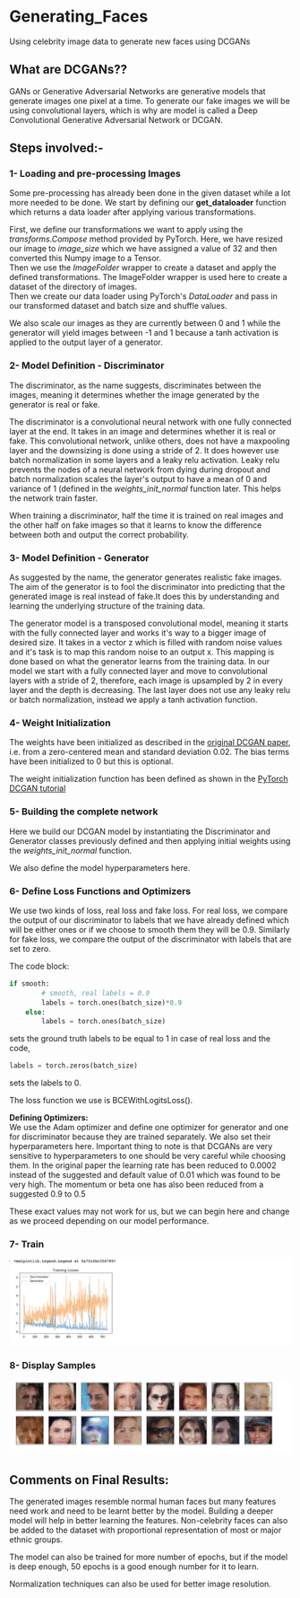 # Generating_Faces
Using celebrity image data to generate new faces using DCGANs

## What are DCGANs?? <br>
GANs or Generative Adversarial Networks are generative models that generate images one pixel at a time. To generate our fake images we will be using convolutional layers, which is why are model is called a Deep Convolutional Generative Adversarial Network or DCGAN. <br>

## Steps involved:- <br>
### 1- Loading and pre-processing Images <br>
Some pre-processing has already been done in the given dataset while a lot more needed to be done. We start by defining our **get_dataloader** function which returns a data loader after applying various transformations. <br>

First, we define our transformations we want to apply using the *transforms.Compose* method provided by PyTorch. Here, we have resized our image to *image_size* which we have assigned a value of 32 and then converted this Numpy image to a Tensor. <br>
Then we use the *ImageFolder* wrapper to create a dataset and apply the defined transformations. The ImageFolder wrapper is used here to create a dataset of the directory of images. <br> 
Then we create our data loader using PyTorch's *DataLoader* and pass in our transformed dataset and batch size and shuffle values. <br> 

We also scale our images as they are currently between 0 and 1 while the generator will yield images between -1 and 1 because a tanh activation is applied to the output layer of a generator. <br>

### 2- Model Definition - Discriminator <br>
The discriminator, as the name suggests, discriminates between the images, meaning it determines whether the image generated by the generator is real or fake. <br>

The discriminator is a convolutional neural network with one fully connected layer at the end. It takes in an image and determines whether it is real or fake. This convolutional network, unlike others, does not have a maxpooling layer and the downsizing is done using a stride of 2. It does however use batch normalization in some layers and a leaky relu activation. Leaky relu prevents the nodes of a neural network from dying during dropout and batch normalization scales the layer's output to have a mean of 0 and variance of 1 (defined in the *weights_init_normal* function later. This helps the network train faster. <br> 

When training a discriminator, half the time it is trained on real images and the other half on fake images so that it learns to know the difference between both and output the correct probability. <br>

### 3- Model Definition - Generator <br> 
As suggested by the name, the generator generates realistic fake images. The aim of the generator is to fool the discriminator into predicting that the generated image is real instead of fake.It does this by understanding and learning the underlying structure of the training data. <br>

The generator model is a transposed convolutional model, meaning it starts with the fully connected layer and works it's way to a bigger image of desired size. It takes in a vector z which is filled with random noise values and it's task is to map this random noise to an output x. This mapping is done based on what the generator learns from the training data. In our model we start with a fully connected layer and move to convolutional layers with a stride of 2, therefore, each image is upsampled by 2 in every layer and the depth is decreasing. The last layer does not use any leaky relu or batch normalization, instead we apply a tanh activation function. <br>

### 4- Weight Initialization <br>
The weights have been initialized as described in the [original DCGAN paper](https://arxiv.org/pdf/1511.06434.pdf), i.e. from a zero-centered mean and standard deviation 0.02. The bias terms have been initialized to 0 but this is optional. <br>

The weight initialization function has been defined as shown in the [PyTorch DCGAN tutorial](https://pytorch.org/tutorials/beginner/dcgan_faces_tutorial.html#weight-initialization) <br>

### 5- Building the complete network <br> 
Here we build our DCGAN model by instantiating the Discriminator and Generator classes previously defined and then applying initial weights using the *weights_init_normal* function. <br>

We also define the model hyperparameters here. <br>

### 6- Define Loss Functions and Optimizers <br> 
We use two kinds of loss, real loss and fake loss. For real loss, we compare the output of our discriminator to labels that we have already defined which will be either ones or if we choose to smooth them they will be 0.9. Similarly for fake loss, we compare the output of the discriminator with labels that are set to zero. <br>

The code block: <br>
``` python
if smooth:
        # smooth, real labels = 0.9
        labels = torch.ones(batch_size)*0.9
    else:
        labels = torch.ones(batch_size)
```
sets the ground truth labels to be equal to 1 in case of real loss and the code, <br>

``` python
labels = torch.zeros(batch_size)
```
sets the labels to 0. <br>

The loss function we use is BCEWithLogitsLoss().

**Defining Optimizers:** <br>
We use the Adam optimizer and define one optimizer for generator and one for discriminator because they are trained separately. We also set their hyperparameters here. Important thing to note is that DCGANs are very sensitive to hyperparameters to one should be very careful while choosing them. In the original paper the learning rate has been reduced to 0.0002 instead of the suggested and default value of 0.01 which was found to be very high. The momentum or beta one has also been reduced from a suggested 0.9 to 0.5 <br> 

These exact values may not work for us, but we can begin here and change as we proceed depending on our model performance. <br> 

### 7- Train <br> 
![training loss](https://github.com/shahzina/Generating_Faces/blob/master/img_dcgan/training%20loss.png)

### 8- Display Samples <br>
![generated images](https://github.com/shahzina/Generating_Faces/blob/master/img_dcgan/generated%20images.png)


## Comments on Final Results: <br> 
The generated images resemble normal human faces but many features need work and need to be learnt better by the model. Building a deeper model will help in better learning the features. Non-celebrity faces can also be added to the dataset with proportional representation of most or major ethnic groups. <br>

The model can also be trained for more number of epochs, but if the model is deep enough, 50 epochs is a good enough number for it to learn. <br> 

Normalization techniques can also be used for better image resolution. <br>
